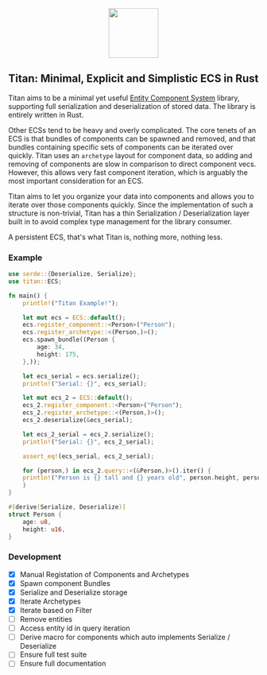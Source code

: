 <div align="center">
  <span><img src="https://upload.wikimedia.org/wikipedia/commons/thumb/d/d5/Rust_programming_language_black_logo.svg/1920px-Rust_programming_language_black_logo.svg.png" width="100"></span>
</div>

## Titan: Minimal, Explicit and Simplistic ECS in Rust

Titan aims to be a minimal yet useful [Entity Component System](https://en.wikipedia.org/wiki/Entity_component_system) library, supporting full serialization and deserialization of stored data. The library is entirely written in Rust.

Other ECSs tend to be heavy and overly complicated. The core tenets of an ECS is that bundles of components can be spawned and removed, and that bundles containing specific sets of components can be iterated over quickly. Titan uses an `archetype` layout for component data, so adding and removing of components are slow in comparison to direct component vecs. However, this allows very fast component iteration, which is arguably the most important consideration for an ECS. 

Titan aims to let you organize your data into components and allows you to iterate over those components quickly. Since the implementation of such a structure is non-trivial, Titan has a thin Serialization / Deserialization layer built in to avoid complex type management for the library consumer.

A persistent ECS, that's what Titan is, nothing more, nothing less.

### Example

```rust
use serde::{Deserialize, Serialize};
use titan::ECS;

fn main() {
    println!("Titan Example!");

    let mut ecs = ECS::default();
    ecs.register_component::<Person>("Person");
    ecs.register_archetype::<(Person,)>();
    ecs.spawn_bundle((Person {
        age: 34,
        height: 175,
    },));

    let ecs_serial = ecs.serialize();
    println!("Serial: {}", ecs_serial);

    let mut ecs_2 = ECS::default();
    ecs_2.register_component::<Person>("Person");
    ecs_2.register_archetype::<(Person,)>();
    ecs_2.deserialize(&ecs_serial);

    let ecs_2_serial = ecs_2.serialize();
    println!("Serial: {}", ecs_2_serial);

    assert_eq!(ecs_serial, ecs_2_serial);

    for (person,) in ecs_2.query::<(&Person,)>().iter() {
	println!("Person is {} tall and {} years old", person.height, person.age);
    }
}

#[derive(Serialize, Deserialize)]
struct Person {
    age: u8,
    height: u16,
}
```

### Development

- [x] Manual Registation of Components and Archetypes
- [x] Spawn component Bundles
- [x] Serialize and Deserialize storage
- [x] Iterate Archetypes
- [x] Iterate based on Filter 
- [ ] Remove entities
- [ ] Access entity id in query iteration
- [ ] Derive macro for components which auto implements Serialize / Deserialize 
- [ ] Ensure full test suite 
- [ ] Ensure full documentation
